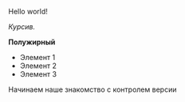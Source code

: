 Hello world!

*Курсив.*

**Полужирный**

* Элемент 1
* Элемент 2
* Элемент 3


Начинаем наше знакомство с контролем версии
